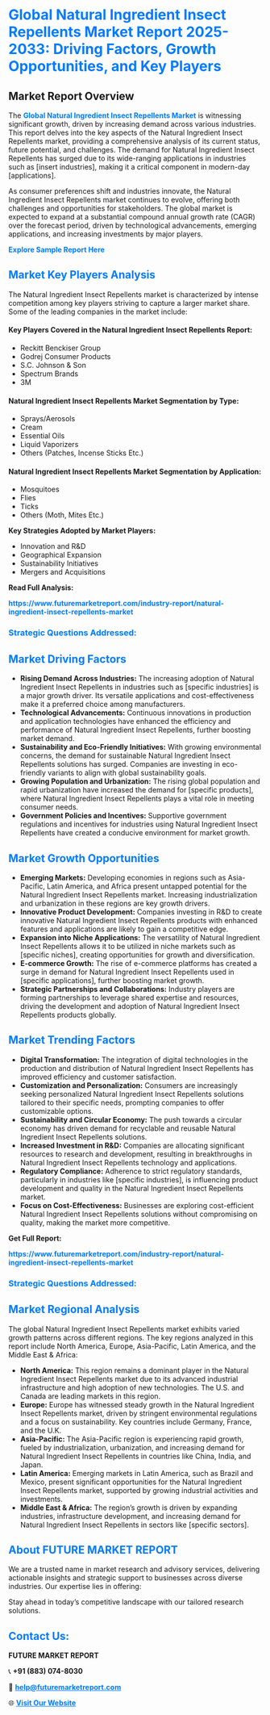 <h1 style="color: #007BFF;">Global Natural Ingredient Insect Repellents Market Report 2025-2033: Driving Factors, Growth Opportunities, and Key Players</h1>

<section id="overview">
<h2>Market Report Overview</h2>
<p>The <a href="https://www.futuremarketreport.com/industry-report/natural-ingredient-insect-repellents-market" style="color: #007BFF; text-decoration: none;"><strong>Global Natural Ingredient Insect Repellents Market</strong></a> is witnessing significant growth, driven by increasing demand across various industries. This report delves into the key aspects of the Natural Ingredient Insect Repellents market, providing a comprehensive analysis of its current status, future potential, and challenges. The demand for Natural Ingredient Insect Repellents has surged due to its wide-ranging applications in industries such as [insert industries], making it a critical component in modern-day [applications].</p>
<p>As consumer preferences shift and industries innovate, the Natural Ingredient Insect Repellents market continues to evolve, offering both challenges and opportunities for stakeholders. The global market is expected to expand at a substantial compound annual growth rate (CAGR) over the forecast period, driven by technological advancements, emerging applications, and increasing investments by major players.</p>
</section>

<section id="overview">
<p><a href="https://www.futuremarketreport.com/request-sample/reportId=31663" style="color: #007BFF; text-decoration: none;"><strong>Explore Sample Report Here</strong></a></p>
</section>

<section id="key-players">
<h2 style="color: #007BFF;">Market Key Players Analysis</h2>
<p>The Natural Ingredient Insect Repellents market is characterized by intense competition among key players striving to capture a larger market share. Some of the leading companies in the market include:</p>
<h4>Key Players Covered in the Natural Ingredient Insect Repellents Report:</h4>
<ul><li>Reckitt Benckiser Group</li><li>Godrej Consumer Products</li><li>S.C. Johnson &amp; Son</li><li>Spectrum Brands</li><li>3M</li></ul>
<h4>Natural Ingredient Insect Repellents Market Segmentation by Type:</h4>
<ul><li>Sprays/Aerosols</li><li>Cream</li><li>Essential Oils</li><li>Liquid Vaporizers</li><li>Others (Patches, Incense Sticks Etc.)</li></ul>

<h4>Natural Ingredient Insect Repellents Market Segmentation by Application:</h4>
<ul><li>Mosquitoes</li><li>Flies</li><li>Ticks</li><li>Others (Moth, Mites Etc.)</li></ul>
<p><strong>Key Strategies Adopted by Market Players:</strong></p>
<ul>
<li>Innovation and R&D</li>
<li>Geographical Expansion</li>
<li>Sustainability Initiatives</li>
<li>Mergers and Acquisitions</li>
</ul>
</section>

<section>
<p><strong>Read Full Analysis: </strong></p><a href="https://www.futuremarketreport.com/industry-report/natural-ingredient-insect-repellents-market" style="color: #007BFF; text-decoration: none;"><strong>https://www.futuremarketreport.com/industry-report/natural-ingredient-insect-repellents-market</strong></a>
<h3 style="color: #007BFF;">Strategic Questions Addressed:</h3>
</section>

<section id="driving-factors">
<h2 style="color: #007BFF;">Market Driving Factors</h2>
<ul>
<li><strong>Rising Demand Across Industries:</strong> The increasing adoption of Natural Ingredient Insect Repellents in industries such as [specific industries] is a major growth driver. Its versatile applications and cost-effectiveness make it a preferred choice among manufacturers.</li>
<li><strong>Technological Advancements:</strong> Continuous innovations in production and application technologies have enhanced the efficiency and performance of Natural Ingredient Insect Repellents, further boosting market demand.</li>
<li><strong>Sustainability and Eco-Friendly Initiatives:</strong> With growing environmental concerns, the demand for sustainable Natural Ingredient Insect Repellents solutions has surged. Companies are investing in eco-friendly variants to align with global sustainability goals.</li>
<li><strong>Growing Population and Urbanization:</strong> The rising global population and rapid urbanization have increased the demand for [specific products], where Natural Ingredient Insect Repellents plays a vital role in meeting consumer needs.</li>
<li><strong>Government Policies and Incentives:</strong> Supportive government regulations and incentives for industries using Natural Ingredient Insect Repellents have created a conducive environment for market growth.</li>
</ul>
</section>

<section id="growth-opportunities">
<h2 style="color: #007BFF;">Market Growth Opportunities</h2>
<ul>
<li><strong>Emerging Markets:</strong> Developing economies in regions such as Asia-Pacific, Latin America, and Africa present untapped potential for the Natural Ingredient Insect Repellents market. Increasing industrialization and urbanization in these regions are key growth drivers.</li>
<li><strong>Innovative Product Development:</strong> Companies investing in R&D to create innovative Natural Ingredient Insect Repellents products with enhanced features and applications are likely to gain a competitive edge.</li>
<li><strong>Expansion into Niche Applications:</strong> The versatility of Natural Ingredient Insect Repellents allows it to be utilized in niche markets such as [specific niches], creating opportunities for growth and diversification.</li>
<li><strong>E-commerce Growth:</strong> The rise of e-commerce platforms has created a surge in demand for Natural Ingredient Insect Repellents used in [specific applications], further boosting market growth.</li>
<li><strong>Strategic Partnerships and Collaborations:</strong> Industry players are forming partnerships to leverage shared expertise and resources, driving the development and adoption of Natural Ingredient Insect Repellents products globally.</li>
</ul>
</section>

<section id="trending-factors">
<h2 style="color: #007BFF;">Market Trending Factors</h2>
<ul>
<li><strong>Digital Transformation:</strong> The integration of digital technologies in the production and distribution of Natural Ingredient Insect Repellents has improved efficiency and customer satisfaction.</li>
<li><strong>Customization and Personalization:</strong> Consumers are increasingly seeking personalized Natural Ingredient Insect Repellents solutions tailored to their specific needs, prompting companies to offer customizable options.</li>
<li><strong>Sustainability and Circular Economy:</strong> The push towards a circular economy has driven demand for recyclable and reusable Natural Ingredient Insect Repellents solutions.</li>
<li><strong>Increased Investment in R&D:</strong> Companies are allocating significant resources to research and development, resulting in breakthroughs in Natural Ingredient Insect Repellents technology and applications.</li>
<li><strong>Regulatory Compliance:</strong> Adherence to strict regulatory standards, particularly in industries like [specific industries], is influencing product development and quality in the Natural Ingredient Insect Repellents market.</li>
<li><strong>Focus on Cost-Effectiveness:</strong> Businesses are exploring cost-efficient Natural Ingredient Insect Repellents solutions without compromising on quality, making the market more competitive.</li>
</ul>
</section>

<section>
<p><strong>Get Full Report: </strong></p><a href="https://www.futuremarketreport.com/industry-report/natural-ingredient-insect-repellents-market" style="color: #007BFF; text-decoration: none;"><strong>https://www.futuremarketreport.com/industry-report/natural-ingredient-insect-repellents-market</strong></a>
<h3 style="color: #007BFF;">Strategic Questions Addressed:</h3>
</section>


<section id="regional-analysis">
<h2 style="color: #007BFF;">Market Regional Analysis</h2>
<p>The global Natural Ingredient Insect Repellents market exhibits varied growth patterns across different regions. The key regions analyzed in this report include North America, Europe, Asia-Pacific, Latin America, and the Middle East & Africa:</p>
<ul>
<li><strong>North America:</strong> This region remains a dominant player in the Natural Ingredient Insect Repellents market due to its advanced industrial infrastructure and high adoption of new technologies. The U.S. and Canada are leading markets in this region.</li>
<li><strong>Europe:</strong> Europe has witnessed steady growth in the Natural Ingredient Insect Repellents market, driven by stringent environmental regulations and a focus on sustainability. Key countries include Germany, France, and the U.K.</li>
<li><strong>Asia-Pacific:</strong> The Asia-Pacific region is experiencing rapid growth, fueled by industrialization, urbanization, and increasing demand for Natural Ingredient Insect Repellents in countries like China, India, and Japan.</li>
<li><strong>Latin America:</strong> Emerging markets in Latin America, such as Brazil and Mexico, present significant opportunities for the Natural Ingredient Insect Repellents market, supported by growing industrial activities and investments.</li>
<li><strong>Middle East & Africa:</strong> The region’s growth is driven by expanding industries, infrastructure development, and increasing demand for Natural Ingredient Insect Repellents in sectors like [specific sectors].</li>
</ul>
</section>

<footer>
<h2 style="color: #007BFF;">About FUTURE MARKET REPORT</h2>
<p>We are a trusted name in market research and advisory services, delivering actionable insights and strategic support to businesses across diverse industries. Our expertise lies in offering:</p>

<p>Stay ahead in today’s competitive landscape with our tailored research solutions.</p>

<h2 style="color: #007BFF;">Contact Us:</h2>
<p><strong>FUTURE MARKET REPORT</strong></p>
<p>📞 <strong>+91 (883) 074-8030</strong></p>
<p>📧 <strong><a href="mailto:help@futuremarketreport.com" style="color: #007BFF;">help@futuremarketreport.com</a></strong></p>
<p>🌐 <strong><a href="https://www.futuremarketreport.com/" style="color: #007BFF;">Visit Our Website</a></strong></p>
</footer>
